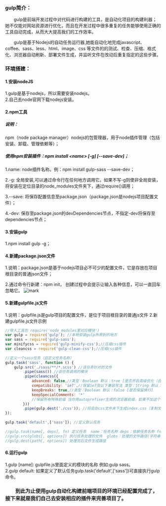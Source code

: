 ### gulp简介：
&ensp;&ensp;&ensp;&ensp;gulp是前端开发过程中对代码进行构建的工具，是自动化项目的构建利器；她不仅能对网站资源进行优化，而且在开发过程中很多重复的任务能够使用正确的工具自动完成，从而大大提高我们的工作效率。<br/>

&ensp;&ensp;&ensp;&ensp;gulp是基于Nodejs的自动任务运行器,她能自动化地完成javascript、coffee、sass、less、html、image、css 等文件的的测试、检查、压缩、格式化、浏览器自动刷新、部署文件生成，并监听文件在改动后重复指定的这些步骤。

<!--more-->

### 环境搭建：

#### 1.安装nodeJS
1.gulp是基于nodejs，所以需要安装nodejs。   
2.自己去node官网下载nodejs安装。

#### 2.npm工具
##### 说明：
npm（node package manager）nodejs的包管理器，用于node插件管理（包括安装、卸载、管理依赖等）；

##### 使用npm安装插件：npm install &lt;name&gt; [-g] [--save-dev]；  
1.name: node插件名称。例：npm install gulp-sass --save-dev；

2.-g: 全局安装,可以通过命令行在任何地方调用它。如果不写-g则使非全局安装，将安装在定位目录的node_modules文件夹下，通过require()调用；  

3.--save: 将保存配置信息至package.json（package.json是nodejs项目配置文件）；

4.-dev: 保存至package.json的devDependencies节点，不指定-dev将保存至dependencies节点；

#### 3.安装gulp
1.npm install gulp -g；

#### 4.新建package.json文件

1.说明：package.json是基于nodejs项目必不可少的配置文件，它是存放在项目根目录的普通json文件；

2.通过命令行新建：npm init， 创建过程中会提示让输入各种信息，可以一直回车忽略它。
![mark](https://www.cwsoy.com/essay/170709/1BEACEhcE9.png?imageslim)


#### 5.新建gulpfile.js文件
1.说明：gulpfile.js是gulp项目的配置文件，是位于项目根目录的普通js文件
2.新建gulpfile.js文件示例  
```js
//导入工具包 require('node_modules里对应模块')
var gulp = require('gulp'); //本地安装gulp所用到的地方
var sass = require('gulp-sass');
var minifycss = require('gulp-minify-css');//压缩css插件
var cleancss = require('gulp-clean-css');//压缩css插件
 
//定义一个sass任务（自定义任务名称）
gulp.task('sass', function () {
    gulp.src('./sass/**/*.scss') //该任务针对的文件
        .pipe(sass()) //该任务调用的模块
        .pipe(cleancss({
            advanced: false,//类型：Boolean 默认：true [是否开启高级优化（合并选择器等）]
            compatibility: 'ie7',//保留ie7及以下兼容写法 类型：String 默认：''or'*' [启用兼容模式； 'ie7'：IE7兼容模式，'ie8'：IE8兼容模式，'*'：IE9+兼容模式]
            keepBreaks: true,//类型：Boolean 默认：false [是否保留换行]
            keepSpecialComments: '*'
            //保留所有特殊前缀 当你用autoprefixer生成的浏览器前缀，如果不加这个参数，有可能将会删除你的部分前缀
        }))
        .pipe(gulp.dest('./css')); //将会在css文件夹下生成index.css（复制文件目录及文件）
});
 
gulp.task('default',['sass']); //定义默认任务
 
//gulp.task(name[, deps], fn) 定义任务  name：任务名称 deps：依赖任务名称 fn：回调函数
//gulp.src(globs[, options]) 执行任务处理的文件  globs：处理的文件路径(字符串或者字符串数组) 
//gulp.dest(path[, options]) 处理完后文件生成路径

```

#### 6.运行gulp
1.gulp [name]:  gulpfile.js里面定义的模块的名称 例如:gulp sass。  
2.gulp default: 如果定义了默认任务gulp.task('default',['sass'])可直接执行gulp命令。


### &ensp;&ensp;&ensp;&ensp;到此为止使用gulp自动化构建前端项目的环境已经配置完成了，接下来就是我们自己去安装相应的插件来完善项目了。